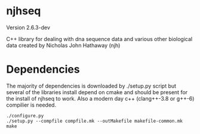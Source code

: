 njhseq
======
Version 2.6.3-dev

C++ library for dealing with dna sequence data and various other biological data created by Nicholas John Hathaway (njh)  


# Dependencies  

The majority of dependencies is downloaded by ./setup.py script but several of the libraries install depend on cmake and should be present for the install of njhseq to work. Also a modern day c++ (clang++-3.8 or g++-6) compilier is needed.   

```
./configure.py 
./setup.py --compfile compfile.mk --outMakefile makefile-common.mk 
make 

```

